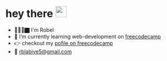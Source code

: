 <h1>
  hey there
  <img src="https://media.giphy.com/media/hvRJCLFzcasrR4ia7z/giphy.gif" width="30px"/>
</h1>

<!--
**RoarAbiye/RoarAbiye** is a ✨ _special_ ✨ repository because its `README.md` (this file) appears on your GitHub profile.

Here are some ideas to get you started:

- 🌱 I’m currently learning ...
- 👯 I’m looking to collaborate on ...
- 🤔 I’m looking for help with ...
- 💬 Ask me about ...
- 📫 How to reach me: ...
- 😄 Pronouns: ...
- ⚡ Fun fact: ...
-->

- 👨🏿‍💻🏿 I'm Robel
- 🌱 I’m currently learning web-development on [freecodecamp](https://www.freecodecamp.org)
- 👉 checkout my [pofile on freecodecamp](https://www.freecodecamp.org/fcc1fb1fb7b-5bf3-4651-bf1e-1fc2f5834d79)
- 📧 rblabiye5@gmail.com
